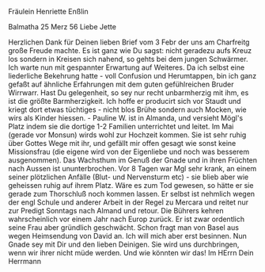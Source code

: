 Fräulein Henriette Enßlin

 Balmatha 25 Merz 56
Liebe Jette

Herzlichen Dank für Deinen lieben Brief vom 3 Febr der uns am Charfreitg große Freude machte. Es ist ganz wie Du sagst: nicht geradezu aufs Kreuz los sondern in Kreisen sich nahend, so gehts bei dem jungen Schwärmer. Ich warte nun mit gespannter Erwartung auf Weiteres. Da ich selbst eine liederliche Bekehrung hatte - voll Confusion und Herumtappen, bin ich ganz gefaßt auf ähnliche Erfahrungen mit dem guten gefühlreichen Bruder Wirrwarr. Hast Du gelegenheit, so sey nur recht unbarmherzig mit ihm, es ist die größte Barmherzigkeit. Ich hoffe er producirt sich vor Staudt und kriegt dort etwas tüchtiges - nicht blos Brühe sondern auch Mocken, wie wirs als Kinder hiessen. - Pauline W. ist in Almanda, und versieht Mögl's Platz indem sie die dortige 1-2 Familien unterrichtet und leitet. Im Mai (gerade vor Monsun) wirds wohl zur Hochzeit kommen. Sie ist sehr ruhig über Gottes Wege mit ihr, und gefällt mir offen gesagt wie sonst keine Missionsfrau (die eigene wird von der Eigenliebe und noch was besserem ausgenommen). Das Wachsthum im Genuß der Gnade und in ihren Früchten nach Aussen ist ununterbrochen. Vor 8 Tagen war Mgl sehr krank, an einem seiner plötzlichen Anfälle (Blut- und Nervensturm etc) - sie blieb aber wie geheissen ruhig auf ihrem Platz. Wäre es zum Tod gewesen, so hätte er sie gerade zum Thorschluß noch kommen lassen. Er selbst ist nehmlich wegen der engl Schule und anderer Arbeit in der Regel zu Mercara und reitet nur zur Predigt Sonntags nach Almand und retour. Die Bührers kehren wahrscheinlich vor einem Jahr nach Europ zurück. Er ist zwar ordentlich seine Frau aber gründlich geschwächt. 
Schon fragt man von Basel aus wegen Heimsendung von David an. Ich will mich aber erst besinnen. Nun Gnade sey mit Dir und den lieben Deinigen. Sie wird uns durchbringen, wenn wir ihrer nicht müde werden. Und wie könnten wir das!
 Im HErrn
 Dein Herrmann

